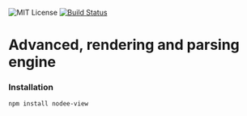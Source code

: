 
![MIT License][license-image]
[![Build Status][travis-image]][travis-url]

# Advanced, rendering and parsing engine

### Installation
```
npm install nodee-view
```

[license-image]: https://img.shields.io/badge/license-MIT-blue.svg?style=flat
[license-url]: license.txt

[travis-url]: https://travis-ci.org/nodee-apps/view
[travis-image]: https://travis-ci.org/nodee-apps/view.svg?branch=master